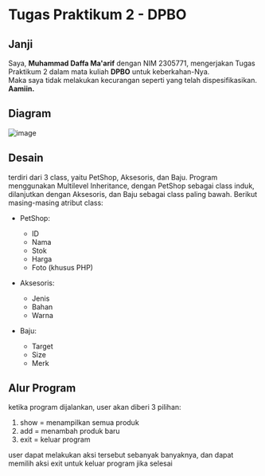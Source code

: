 # Tugas Praktikum 2 - DPBO

## **Janji**
Saya, **Muhammad Daffa Ma'arif** dengan NIM 2305771, mengerjakan Tugas Praktikum 2 dalam mata kuliah **DPBO** untuk keberkahan-Nya.  
Maka saya tidak melakukan kecurangan seperti yang telah dispesifikasikan. **Aamiin.** 

## **Diagram**
![image](https://github.com/user-attachments/assets/1838e8a4-1b6b-4421-a5ea-8eb434fcd2b5)


## **Desain**
terdiri dari 3 class, yaitu PetShop, Aksesoris, dan Baju. Program menggunakan Multilevel Inheritance, dengan PetShop sebagai class induk, dilanjutkan dengan Aksesoris, dan Baju sebagai class paling bawah. Berikut masing-masing atribut class:

- PetShop:
  - ID 
  - Nama
  - Stok
  - Harga
  - Foto (khusus PHP)
  
- Aksesoris:
  - Jenis
  - Bahan
  - Warna

- Baju:
  - Target
  - Size
  - Merk

## **Alur Program**
ketika program dijalankan, user akan diberi 3 pilihan:
1. show = menampilkan semua produk
2. add = menambah produk baru
3. exit = keluar program

user dapat melakukan aksi tersebut sebanyak banyaknya, dan dapat memilih aksi exit untuk keluar program jika selesai

